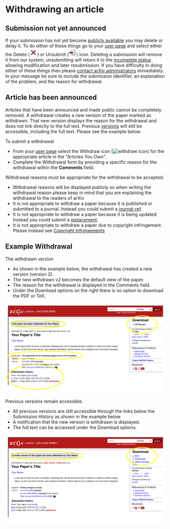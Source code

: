 # Withdrawing an article

Submission not yet announced
----------------------------

If your submission has not yet become [publicly
available](availability.md) you may delete or delay it. To do either
of these things go to your [user page](https://arxiv.org/user) and select
either the Delete (![delete icon](../assets/delete.png)) or Unsubmit
(![unsubmit icon](../assets/unsubmit.png)) icon. Deleting a submission
will remove it from our system, unsubmitting will return it to the
[incomplete status](submit_status.md#incomplete) allowing modification and
later resubmission. If you have difficulty in doing either of these
things then please [contact arXiv administrators](contact.md)
immediately. In your message be sure to include the submission
identifier, an explanation of the problem, and the reason for
withdrawal.

Article has been announced
--------------------------

Articles that have been announced and made public cannot be completely removed.  A withdrawal creates a new version of the paper marked as withdrawn. That new version displays the reason for the withdrawal and does not link directly to the full text. Previous [versions](versions.md) will still be accessible, including the full text. Please see the example below.

To submit a withdrawal

- From your [user page](https://arxiv.org/user) select the Withdraw icon (![withdraw
icon](../assets/withdraw.png)) for the appropriate article in the
"Articles You Own".
- Complete the Withdrawal form by providing a specific reason for the withdrawal within the
**Comments** field.

Withdrawal reasons must be appropriate for the withdrawal to be accepted.

- Withdrawal reasons will be displayed publicly so when writing the withdrawal reason please keep in mind that you are explaining the withdrawal to the readers of arXiv
- It is not appropriate to withdraw a paper because it is published or submitted to a journal. Instead you could submit a [journal-ref](jref.md).
- It is not appropriate to withdraw a paper because it is being updated. Instead you could submit a [replacement](replace.md).
- It is not appropriate to withdraw a paper due to copyright infringement. Please instead see [Copyright Infringements](http://www.cornell.edu/copyright-infringement.cfm)



Example Withdrawal
--------------------------

The withdrawn version

- As shown in the example below, the withdrawal has created a new version (version 2). 
- The new withdrawn v2 becomes the default view of the paper. 
- The reason for the withdrawal is displayed in the Comments field. 
- Under the Download options on the right there is no option to download the PDF or TeX.

![withdarawal version 2](Withdraw-sample-v2-2023-05-15.png "withdarawal version 2")

Previous versions remain accessible.

- All previous versions are still accessible through the links below the Submission History as shown in the example below.
- A notification that the new version is withdrawn is displayed.
- The full text can be accessed under the Download options.

![withdarawal version 1](Withdraw-sample-v1-2023-05-15.png "withdarawal version 1")
